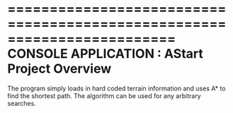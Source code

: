 ========================================================================
    CONSOLE APPLICATION : AStart Project Overview
========================================================================

The program simply loads in hard coded terrain information and uses A* to find the shortest path.  The algorithm can be used for any arbitrary searches.
